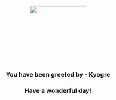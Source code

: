 <p align="center">
    <img src="https://raw.githubusercontent.com/PokeAPI/sprites/master/sprites/pokemon/382.png" width="150" height="150">
</p>
<h3 align="center">You have been greeted by - <b>Kyogre</b></h3>
<h3 align="center">Have a wonderful day!</h3>
